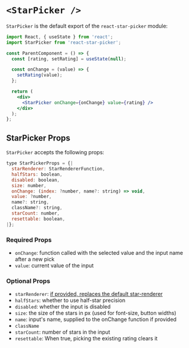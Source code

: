 # `<StarPicker />`

`StarPicker` is the default export of the `react-star-picker` module:

```jsx
import React, { useState } from 'react';
import StarPicker from 'react-star-picker';

const ParentComponent = () => {
  const [rating, setRating] = useState(null);

  const onChange = (value) => {
    setRating(value);
  };

  return (
    <div>
      <StarPicker onChange={onChange} value={rating} />
    </div>
  );
};
```

## StarPicker Props

`StarPicker` accepts the following props:

```js
type StarPickerProps = {|
  starRenderer: StarRendererFunction,
  halfStars: boolean,
  disabled: boolean,
  size: number,
  onChange: (index: ?number, name?: string) => void,
  value: ?number,
  name?: string,
  className?: string,
  starCount: number,
  resettable: boolean,
|};
```

### Required Props

- `onChange`: function called with the selected value and the input name after a new pick
- `value`: current value of the input

### Optional Props

- `starRenderer`: [if provided, replaces the default star-renderer](https://github.com/mmkari/react-star-picker/blob/master/docs/components/StarRenderer.md#starrenderer)
- `halfStars`: whether to use half-star precision
- `disabled`: whether the input is disabled
- `size`: the size of the stars in px (used for font-size, button widths)
- `name`: input's name, supplied to the onChange function if provided
- `className`
- `starCount`: number of stars in the input
- `resettable`: When true, picking the existing rating clears it
